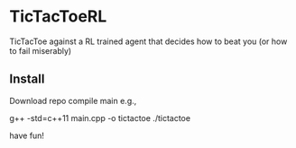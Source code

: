 # TicTacToeRL
TicTacToe against a RL trained agent that decides how to beat you (or how to fail miserably)


## Install
Download repo
compile main e.g.,

g++ -std=c++11 main.cpp -o tictactoe
./tictactoe

have fun!
